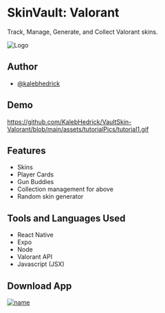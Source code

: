 
# SkinVault: Valorant

Track, Manage, Generate, and Collect Valorant skins.


![Logo](https://github.com/KalebHedrick/VaultSkin-Valorant/blob/main/assets/android-chrome-512x512.png)


## Author

- [@kalebhedrick](https://github.com/KalebHedrick)



## Demo

https://github.com/KalebHedrick/VaultSkin-Valorant/blob/main/assets/tutorialPics/tutorial1.gif


## Features

- Skins
- Player Cards
- Gun Buddies
- Collection management for above
- Random skin generator


## Tools and Languages Used

- React Native
- Expo 
- Node
- Valorant API
- Javascript (JSX)


## Download App

[![name](https://github.com/KalebHedrick/VaultSkin-Valorant/blob/main/assets/googleplay.png)](https://twitter.com/home)

